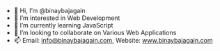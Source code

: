 - 👋 Hi, I’m @binaybajagain
- 👀 I’m interested in Web Development
- 🌱 I’m currently learning JavaScript
- 💞️ I’m looking to collaborate on Various Web Applications
- 📫 Email: info@binaybajagain.com, Website: www.binaybajagain.com

<!---
binaybajagain/binaybajagain is a ✨ special ✨ repository because its `README.md` (this file) appears on your GitHub profile.
You can click the Preview link to take a look at your changes.
--->
